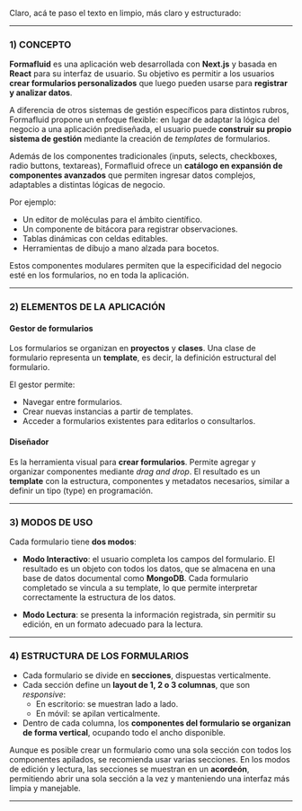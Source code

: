 Claro, acá te paso el texto en limpio, más claro y estructurado:

---

### 1) CONCEPTO

**Formafluid** es una aplicación web desarrollada con **Next.js** y basada en **React** para su interfaz de usuario. Su objetivo es permitir a los usuarios **crear formularios personalizados** que luego pueden usarse para **registrar y analizar datos**.

A diferencia de otros sistemas de gestión específicos para distintos rubros, Formafluid propone un enfoque flexible: en lugar de adaptar la lógica del negocio a una aplicación prediseñada, el usuario puede **construir su propio sistema de gestión** mediante la creación de *templates* de formularios.

Además de los componentes tradicionales (inputs, selects, checkboxes, radio buttons, textareas), Formafluid ofrece un **catálogo en expansión de componentes avanzados** que permiten ingresar datos complejos, adaptables a distintas lógicas de negocio. 

Por ejemplo:
- Un editor de moléculas para el ámbito científico.
- Un componente de bitácora para registrar observaciones.
- Tablas dinámicas con celdas editables.
- Herramientas de dibujo a mano alzada para bocetos.

Estos componentes modulares permiten que la especificidad del negocio esté en los formularios, no en toda la aplicación.

---

### 2) ELEMENTOS DE LA APLICACIÓN

#### Gestor de formularios

Los formularios se organizan en **proyectos** y **clases**. Una clase de formulario representa un **template**, es decir, la definición estructural del formulario.

El gestor permite:
- Navegar entre formularios.
- Crear nuevas instancias a partir de templates.
- Acceder a formularios existentes para editarlos o consultarlos.

#### Diseñador

Es la herramienta visual para **crear formularios**. Permite agregar y organizar componentes mediante *drag and drop*. El resultado es un **template** con la estructura, componentes y metadatos necesarios, similar a definir un tipo (type) en programación.

---

### 3) MODOS DE USO

Cada formulario tiene **dos modos**:

- **Modo Interactivo**: el usuario completa los campos del formulario. El resultado es un objeto con todos los datos, que se almacena en una base de datos documental como **MongoDB**. Cada formulario completado se vincula a su template, lo que permite interpretar correctamente la estructura de los datos.

- **Modo Lectura**: se presenta la información registrada, sin permitir su edición, en un formato adecuado para la lectura.

---

### 4) ESTRUCTURA DE LOS FORMULARIOS

- Cada formulario se divide en **secciones**, dispuestas verticalmente.
- Cada sección define un **layout de 1, 2 o 3 columnas**, que son *responsive*:
  - En escritorio: se muestran lado a lado.
  - En móvil: se apilan verticalmente.
- Dentro de cada columna, los **componentes del formulario se organizan de forma vertical**, ocupando todo el ancho disponible.

Aunque es posible crear un formulario como una sola sección con todos los componentes apilados, se recomienda usar varias secciones. En los modos de edición y lectura, las secciones se muestran en un **acordeón**, permitiendo abrir una sola sección a la vez y manteniendo una interfaz más limpia y manejable.

---
